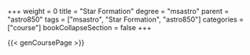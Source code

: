 +++
weight = 0
title = "Star Formation"
degree = "msastro"
parent = "astro850"
tags = ["msastro", "Star Formation", "astro850"]
categories = ["course"]
bookCollapseSection = false
+++

{{< genCoursePage >}}
